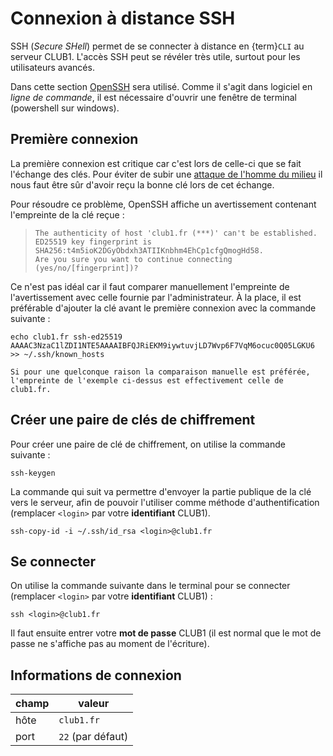 Connexion à distance SSH
========================

SSH (_Secure SHell_) permet de se connecter à distance en {term}`CLI` au serveur CLUB1.
L'accès SSH peut se révéler très utile, surtout pour les utilisateurs avancés.

Dans cette section [OpenSSH](https://fr.wikipedia.org/wiki/OpenSSH) sera
utilisé. Comme il s'agit dans logiciel en *ligne de commande*, il est
nécessaire d'ouvrir une fenêtre de terminal (powershell sur windows).


Première connexion
------------------

La première connexion est critique car c'est lors de celle-ci que se fait
l'échange des clés. Pour éviter de subir une
[attaque de l'homme du milieu](https://fr.wikipedia.org/wiki/Attaque_de_l%27homme_du_milieu)
il nous faut être sûr d'avoir reçu la bonne clé lors de cet échange.

Pour résoudre ce problème, OpenSSH affiche un avertissement contenant
l'empreinte de la clé reçue :

>     The authenticity of host 'club1.fr (***)' can't be established.
>     ED25519 key fingerprint is SHA256:t4m5ioK2DGyObdxh3ATIIKnbhm4EhCp1cfgQmogHd58.
>     Are you sure you want to continue connecting (yes/no/[fingerprint])?

Ce n'est pas idéal car il faut comparer manuellement l'empreinte de
l'avertissement avec celle fournie par l'administrateur. À la place, il est
préférable d'ajouter la clé avant le première connexion avec la commande
suivante :

    echo club1.fr ssh-ed25519 AAAAC3NzaC1lZDI1NTE5AAAAIBFQJRiEKM9iywtuvjLD7Wvp6F7VqM6ocuc0Q05LGKU6 >> ~/.ssh/known_hosts

```{tip}
Si pour une quelconque raison la comparaison manuelle est préférée,
l'empreinte de l'exemple ci-dessus est effectivement celle de club1.fr.
```

Créer une paire de clés de chiffrement
--------------------------------------

Pour créer une paire de clé de chiffrement, on utilise la commande suivante&nbsp;:

    ssh-keygen

La commande qui suit va permettre d'envoyer la partie publique de la clé vers
le serveur, afin de pouvoir l'utiliser comme méthode d'authentification
(remplacer `<login>` par votre **identifiant** CLUB1).

    ssh-copy-id -i ~/.ssh/id_rsa <login>@club1.fr

Se connecter
------------

On utilise la commande suivante dans le terminal pour se connecter 
(remplacer `<login>` par votre **identifiant** CLUB1) :
    
    ssh <login>@club1.fr

Il faut ensuite entrer votre **mot de passe** CLUB1 (il est normal que le mot de passe ne s'affiche pas au moment de l'écriture).

Informations de connexion
-------------------------

| champ            | valeur            |
| ---------------- | ----------------- |
| hôte             | `club1.fr`        |
| port             | `22` (par défaut) |
